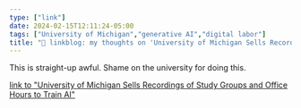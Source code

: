 ```yaml
---
type: ["link"]
date: 2024-02-15T12:11:24-05:00
tags: ["University of Michigan","generative AI","digital labor"]
title: "🔗 linkblog: my thoughts on 'University of Michigan Sells Recordings of Study Groups and Office Hours to Train AI'"
---
```

This is straight-up awful. Shame on the university for doing this.

[link to "University of Michigan Sells Recordings of Study Groups and Office Hours to Train AI"](https://www.404media.co/university-of-michigan-sells-recordings-of-study-groups-and-office-hours-to-train-ai/)
